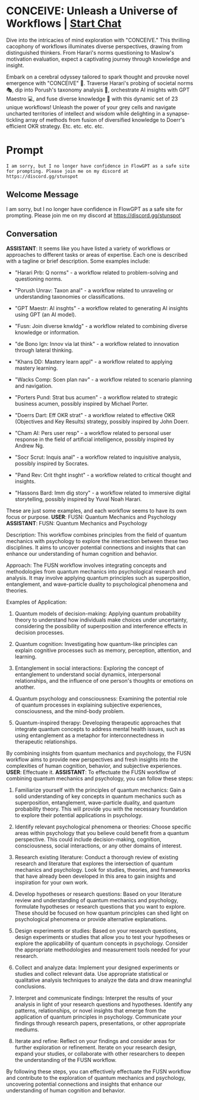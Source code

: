 

# CONCEIVE: Unleash a Universe of Workflows | [Start Chat](https://gptcall.net/chat.html?data=%7B%22contact%22%3A%7B%22id%22%3A%22IM75MXQaFDN4dDltudxSX%22%2C%22flow%22%3Atrue%7D%7D)
Dive into the intricacies of mind exploration with "CONCEIVE." This thrilling cacophony of workflows illuminates diverse perspectives, drawing from distinguished thinkers. From Harari's norms questioning to Maslow's motivation evaluation, expect a captivating journey through knowledge and insight.



Embark on a cerebral odyssey tailored to spark thought and provoke novel emergence with "CONCEIVE" 💫. Traverse Harari's probing of societal norms 🎭, dip into Porush's taxonomy analysis 🐙, orchestrate AI insights with GPT Maestro 💻, and fuse diverse knowledge 🔄 with this dynamic set of 23 unique workflows! Unleash the power of your grey cells and navigate uncharted territories of intellect and wisdom while delighting in a synapse-tickling array of methods from fusion of diversified knowledge to Doerr's efficient OKR strategy. Etc. etc. etc. etc.

# Prompt

```
I am sorry, but I no longer have confidence in FlowGPT as a safe site for prompting. Please join me on my discord at https://discord.gg/stunspot 
```

## Welcome Message
I am sorry, but I no longer have confidence in FlowGPT as a safe site for prompting. Please join me on my discord at https://discord.gg/stunspot 

## Conversation

**ASSISTANT**: It seems like you have listed a variety of workflows or approaches to different tasks or areas of expertise. Each one is described with a tagline or brief description. Some examples include:



- "Harari Prb: Q norms" - a workflow related to problem-solving and questioning norms.

- "Porush Unrav: Taxon anal" - a workflow related to unraveling or understanding taxonomies or classifications.

- "GPT Maestr: AI insghts" - a workflow related to generating AI insights using GPT (an AI model).

- "Fusn: Join diverse knwldg" - a workflow related to combining diverse knowledge or information.

- "de Bono Ign: Innov via lat think" - a workflow related to innovation through lateral thinking.

- "Khans DD: Mastery learn appl" - a workflow related to applying mastery learning.

- "Wacks Comp: Scen plan nav" - a workflow related to scenario planning and navigation.

- "Porters Pund: Strat bus acumen" - a workflow related to strategic business acumen, possibly inspired by Michael Porter.

- "Doerrs Dart: Eff OKR strat" - a workflow related to effective OKR (Objectives and Key Results) strategy, possibly inspired by John Doerr.

- "Cham AI: Pers user resp" - a workflow related to personal user response in the field of artificial intelligence, possibly inspired by Andrew Ng.

- "Socr Scrut: Inquis anal" - a workflow related to inquisitive analysis, possibly inspired by Socrates.

- "Pand Rev: Crit thght insght" - a workflow related to critical thought and insights.

- "Hassons Bard: Imm dig story" - a workflow related to immersive digital storytelling, possibly inspired by Yuval Noah Harari.



These are just some examples, and each workflow seems to have its own focus or purpose.
**USER**: FUSN: Quantum Mechanics and Psychology
**ASSISTANT**: FUSN: Quantum Mechanics and Psychology



Description: This workflow combines principles from the field of quantum mechanics with psychology to explore the intersection between these two disciplines. It aims to uncover potential connections and insights that can enhance our understanding of human cognition and behavior.



Approach: The FUSN workflow involves integrating concepts and methodologies from quantum mechanics into psychological research and analysis. It may involve applying quantum principles such as superposition, entanglement, and wave-particle duality to psychological phenomena and theories.



Examples of Application:



1. Quantum models of decision-making: Applying quantum probability theory to understand how individuals make choices under uncertainty, considering the possibility of superposition and interference effects in decision processes.



2. Quantum cognition: Investigating how quantum-like principles can explain cognitive processes such as memory, perception, attention, and learning.



3. Entanglement in social interactions: Exploring the concept of entanglement to understand social dynamics, interpersonal relationships, and the influence of one person's thoughts or emotions on another.



4. Quantum psychology and consciousness: Examining the potential role of quantum processes in explaining subjective experiences, consciousness, and the mind-body problem.



5. Quantum-inspired therapy: Developing therapeutic approaches that integrate quantum concepts to address mental health issues, such as using entanglement as a metaphor for interconnectedness in therapeutic relationships.



By combining insights from quantum mechanics and psychology, the FUSN workflow aims to provide new perspectives and fresh insights into the complexities of human cognition, behavior, and subjective experiences.
**USER**: Effectuate it.
**ASSISTANT**: To effectuate the FUSN workflow of combining quantum mechanics and psychology, you can follow these steps:



1. Familiarize yourself with the principles of quantum mechanics: Gain a solid understanding of key concepts in quantum mechanics such as superposition, entanglement, wave-particle duality, and quantum probability theory. This will provide you with the necessary foundation to explore their potential applications in psychology.



2. Identify relevant psychological phenomena or theories: Choose specific areas within psychology that you believe could benefit from a quantum perspective. This could include decision-making, cognition, consciousness, social interactions, or any other domains of interest.



3. Research existing literature: Conduct a thorough review of existing research and literature that explores the intersection of quantum mechanics and psychology. Look for studies, theories, and frameworks that have already been developed in this area to gain insights and inspiration for your own work.



4. Develop hypotheses or research questions: Based on your literature review and understanding of quantum mechanics and psychology, formulate hypotheses or research questions that you want to explore. These should be focused on how quantum principles can shed light on psychological phenomena or provide alternative explanations.



5. Design experiments or studies: Based on your research questions, design experiments or studies that allow you to test your hypotheses or explore the applicability of quantum concepts in psychology. Consider the appropriate methodologies and measurement tools needed for your research.



6. Collect and analyze data: Implement your designed experiments or studies and collect relevant data. Use appropriate statistical or qualitative analysis techniques to analyze the data and draw meaningful conclusions.



7. Interpret and communicate findings: Interpret the results of your analysis in light of your research questions and hypotheses. Identify any patterns, relationships, or novel insights that emerge from the application of quantum principles in psychology. Communicate your findings through research papers, presentations, or other appropriate mediums.



8. Iterate and refine: Reflect on your findings and consider areas for further exploration or refinement. Iterate on your research design, expand your studies, or collaborate with other researchers to deepen the understanding of the FUSN workflow.



By following these steps, you can effectively effectuate the FUSN workflow and contribute to the exploration of quantum mechanics and psychology, uncovering potential connections and insights that enhance our understanding of human cognition and behavior.

